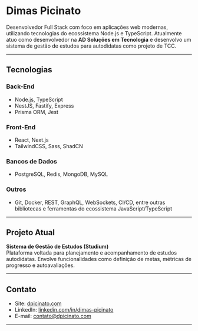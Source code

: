 # Dimas Picinato

Desenvolvedor Full Stack com foco em aplicações web modernas, utilizando tecnologias do ecossistema Node.js e TypeScript. Atualmente atuo como desenvolvedor na **AD Soluções em Tecnologia** e desenvolvo um sistema de gestão de estudos para autodidatas como projeto de TCC.

---

## Tecnologias

### Back-End
- Node.js, TypeScript
- NestJS, Fastify, Express
- Prisma ORM, Jest

### Front-End
- React, Next.js
- TailwindCSS, Sass, ShadCN

### Bancos de Dados
- PostgreSQL, Redis, MongoDB, MySQL

### Outros
- Git, Docker, REST, GraphQL, WebSockets, CI/CD, entre outras bibliotecas e ferramentas do ecossistema JavaScript/TypeScript

---

## Projeto Atual

**Sistema de Gestão de Estudos (Studium)**  
Plataforma voltada para planejamento e acompanhamento de estudos autodidatas. Envolve funcionalidades como definição de metas, métricas de progresso e autoavaliações.

---

## Contato

- Site: [dpicinato.com](https://dpicinato.com)  
- LinkedIn: [linkedin.com/in/dimas-picinato](https://www.linkedin.com/in/dimas-picinato)  
- E-mail: [contato@dpicinato.com](mailto:contato@dpicinato.com)

---
